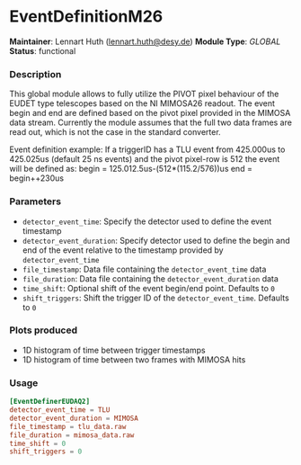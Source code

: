 # EventDefinitionM26
**Maintainer**: Lennart Huth (lennart.huth@desy.de)
**Module Type**: *GLOBAL*  
**Status**: functional 

### Description
This global module allows to fully utilize the PIVOT pixel behaviour of the
EUDET type telescopes based on the NI MIMOSA26 readout. The event begin and
end are defined based on the  pivot pixel provided in the MIMOSA data
stream. Currently the module assumes that the full two data frames are read
out, which is not the case in the standard converter.

Event definition example:
If a triggerID has a TLU event from 425.000us to 425.025us (default
25 ns events) and the pivot pixel-row is 512 the event will be defined as:
begin = 125.012.5us-(512*(115.2/576))us
end = begin++230us
### Parameters
- `detector_event_time`: Specify the detector used to define the event
timestamp
- `detector_event_duration`: Specify detector used to define the begin and end
of the event relative to the timestamp provided by `detector_event_time`
- `file_timestamp`: Data file containing the `detector_event_time` data
- `file_duration`: Data file containing the  `detector_event_duration` data
- `time_shift`: Optional shift of the event begin/end point. Defaults to `0`
- `shift_triggers`: Shift the trigger ID of the
`detector_event_time`. Defaults to `0`


### Plots produced
* 1D histogram of time between trigger timestamps
* 1D histogram of time between two frames with MIMOSA hits

### Usage
```toml
[EventDefinerEUDAQ2]
detector_event_time = TLU
detector_event_duration = MIMOSA
file_timestamp = tlu_data.raw
file_duration = mimosa_data.raw
time_shift = 0
shift_triggers = 0
```
